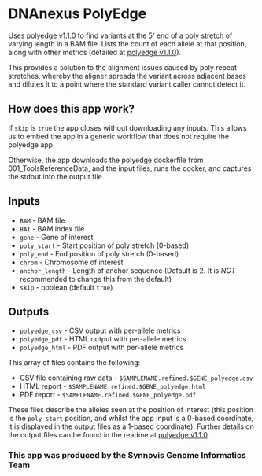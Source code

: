 # DNAnexus PolyEdge

Uses [polyedge v1.1.0](https://github.com/moka-guys/polyedge) to find variants at the 5' end of a poly stretch of varying length in a BAM file. Lists the count of each allele at that position, along with other metrics (detailed at [polyedge v1.1.0](https://github.com/moka-guys/polyedge)).

This provides a solution to the alignment issues caused by poly repeat stretches, whereby the aligner spreads the variant across adjacent bases and dilutes it to a point where the standard variant caller cannot detect it.

## How does this app work?

If `skip` is `true` the app closes without downloading any inputs. This allows us to embed the app in a generic workflow that does not require the polyedge app.

Otherwise, the app downloads the polyedge dockerfile from 001_ToolsReferenceData, and the input files, runs the docker, and captures the stdout into the output file.

## Inputs

- `BAM` - BAM file
- `BAI` - BAM index file
- `gene` - Gene of interest
- `poly_start` - Start position of poly stretch (0-based)
- `poly_end` - End position of poly stretch (0-based)
- `chrom` - Chromosome of interest
- `anchor_length` - Length of anchor sequence (Default is 2. It is *NOT* recommended to change this from the default)
- `skip` - boolean (default `true`)

## Outputs

- `polyedge_csv` - CSV output with per-allele metrics
- `polyedge_pdf` - HTML output with per-allele metrics
- `polyedge_html` - PDF output with per-allele metrics

This array of files contains the following:

- CSV file containing raw data - `$SAMPLENAME.refined.$GENE_polyedge.csv`
- HTML report - `$SAMPLENAME.refined.$GENE_polyedge.html`
- PDF report - `$SAMPLENAME.refined.$GENE_polyedge.pdf`
  
These files describe the alleles seen at the position of interest (this position is the `poly_start` position, and whilst the app input is a 0-based coordinate, it is displayed in the output files as a 1-based coordinate). Further details on the output files can be found in the readme at [polyedge v1.1.0](https://github.com/moka-guys/polyedge).

### This app was produced by the Synnovis Genome Informatics Team

